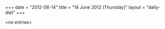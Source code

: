 +++
date = "2012-06-14"
title = "14 June 2012 (Thursday)"
layout = "daily-diet"
+++


\<no entries\>


